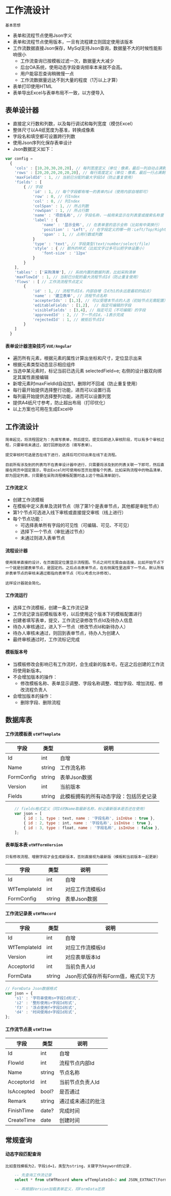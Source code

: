 # 工作流设计

    基本思想

- 表单和流程节点使用Json字义
- 表单和流程节点使用版本，一旦有流程建立则固定使用该版本
- 工作流数据直接Json保存，MySql支持Json查询，数据量不大的时候性能影响很小
    - 工作流查询已按模板过滤一次，数据量大大减少
    - 后台OA系统，使用动态字段查询频率本来就不会高。
    - 用户能容忍查询稍微慢一点
    - 工作流数据量远达不到大量的程度（1万以上才算）
- 表单打印使用HTML
- 表单导出Excel与表单布局不一致，以方便导入

## 表单设计器
- 直接定义行数和列数，以及每行调试和每列宽度（模仿Excel）
- 整体尺寸以A4纸宽度为基准，转换成像素
- 字段名和填空都可设置跨行列数
- 使用Json序列化保存表单设计
- Json数据定义如下：

```javascript
var config = 
  {
    'cols' : [10,20,30,20,20], // 每列宽度定义（单位：像素，最后一列自动占满剩余空间）
    'rows' : [20,20,20,20,20,20], // 每行高度定义（单位：像素，最后一行占满剩余空间） 
    'maxFieldId' : 1, // 当前已分配的最大字段Id（防止重复使用）
    'fields' : [ 
        { // 字段
            'id' : 1, // 每个字段都有唯一的表单内id（使用内部自增即可）
            'row' : 0, // 行Index
            'col' : 0, // 列Index 
            'colSpan' : 1, // 所占列数
            'rowSpan' : 1, // 所占行数
            'name' : '项目名称', // 字段名称，一般用来显示在列表里或搜索名称里
            'label' : {
                'name' : '显示全称', // 在表单里的显示全称（比如有中英换行）
                'position' : 'Left', // 在字段定义的哪一侧：Left/Top/Right/Bottom
                'span' : 1, // 占用行数或列数
            }
            'type' : 'text', // 字段类型(text/number/select/file)
            'style' : { // 额外的样式（比如文字过多可以把字体设置小）
                'font-size' : '12px'
            }
        }
    ],
    'tables' : ['采购清单'], // 系统内置的数据列表，比如采购清单
    'maxFlowId' : 1, // 当前已分配的最大流程节点Id（防止重复使用）
    'flows' : [ // 工作流流程节点定义
        {
            'id' : 1, // 流程节点Id，内部自增（Id为1的永远是最初的起点）
            'name' : '建立表单', // 流程节点名称
            'accepterIds' : [1,3], // 可以受理本节点的人选（初始节点无需配置）
            'editableFields' : [1,2],  // 指定可编辑的字段
            'visibleFields' : [3,4], // 指定可见（不可编辑）的字段
            'approvedId' : 2, // 下一节点Id，-1表示完成
            'rejectedId' : 1, // 被拒后节点Id
        }
    ]
  }
```

#### 表单设计器渲染技巧 `VUE/Angular`

- 遍历所有元素，根据元素的属性计算出坐标和尺寸，定位显示出来
- 根据元素类型动态显示相应组件
- 当选中某元素时，标记当前已选元素 selectedField=e; 右侧的设计器双向绑定其属性直接编辑
- 新增元素时maxFieldId自动加1，删除时不回减（防止重复使用）
- 每行最开始提供选择整行功能，进而可以设置行高
- 每列最开始提供选择整列功能，进而可以设置列宽
- 提供A4纸尺寸参考，防止超出布局（打印优化）
- 以上方案也可用在生成Excel中

## 工作流设计

    简单起见，将流程固定为：先填写表单，然后提交。提交后即进入审核阶段，可以有多个审核过程，只要审核未通过，就打回原始状态（填写表单）。
    
    提交审核时可选是否在线下进行，选择后可打印出来在线下走流程。

    目前所有涉及到的列表均不在表单设计器中进行，只需要将涉及到的列表关联一下即可，然后直接在网页中固定展示，导出Excel时可使用标签页处理每个列表。比如采购流程中的物品清单，即为固定列表，只需要在采购流程模板配置时选上这个物品清单就行。

#### 工作流定义

- 创建工作流模板
- 在模板中定义表单及流转节点（除了第1个是表单节点，其他都是审批节点）
- 第1个节点可选进入线下审核或直接提交审核（线上进行）
- 每个节点功能：
  - 可选择表单所有字段的可见性（可编辑、可见、不可见）
  - 选择下一个节点（审批通过节点）
  - 未通过则进入表单节点

#### 流程设计器

    使用简单直接的设计，在页面固定位置显示流程图。节点之间可无需自由连接，比如开始节点下一个就是创建表单节点，是固定的。之后点击表单节点，在右侧属性里选择下一节点。默认所有非表单节点的审核未通过都指向表单节点（可以考虑允许修改）。

    这样设计器就会简化。

#### 工作流运行

- 选择工作流模板，创建一条工作流记录
- 工作流记录当前模板版本号，以后使用这个版本下的模板配置进行
- 创建者填写表单，提交，工作流记录修改节点Id及待办人信息
- 待办人审核通过，进入下一节点（修改节点Id和新待办人）
- 待办人审核未通过，则回到表单节点，待办人为创建人
- 最终审核通过时，工作流标记完成

#### 模板版本号

- 当模板修改会影响已有工作流时，会生成新的版本号。在这之后创建的工作流将使用新版本。
- 不会增加版本的操作：
  - 修改模板名称、表单显示调整、字段名称调整、增加字段、增加流程、修改流程负责人
- 会增加版本的操作：
  - 删除字段、删除流程

## 数据库表

#### 工作流模板表 `utWfTemplate`

| 字段 | 类型 | 说明 |
| ---- | ---- | ---- |
| Id | int | 自增 |
| Name | string | 工作流名称 |
| FormConfig | string | 表单Json数据 |
| Version | int | 当前版本 |
| Fields | string | 此模板拥有的所有动态字段：包括历史记录 |

```javascript
    // fields格式定义（同Id的Name取最新名称，标记最新版本是否还在使用）
    var json = [
        { id : 1, type : text, name : '字段名称', isInUse : true },
        { id : 2, type : int, name : '字段名称', isInUse : true },
        { id : 3, type : float, name : '字段名称', isInUse : false },
    ];
```

#### 表单版本表 `utWfFormVersion`
    只有修改流程、增删字段才会生成新版本，否则直接视为最新版（模板和当前版本一起更新）
| 字段 | 类型 | 说明 |
| ---- | ---- | ---- |
| Id | int | 自增 |
| WfTemplateId | int | 对应工作流模板Id |
| FormConfig | string | 表单Json数据 |

#### 工作流记录表 `utWfRecord`

| 字段 | 类型 | 说明 |
| ---- | ---- | ---- |
| Id | int | 自增 |
| WfTemplateId | int | 对应工作流模板Id |
| Version | int | 对应表单版本Id |
| AcceptorId | int | 当前负责人Id |
| FormData | string | Json形式保存所有Form值，格式见下方 |

```javascript
// FormData Json数据格式
var json = {
    's1' : '字符串使用s+字段Id形式',
    'i2' : '整形使用i+字段Id形式',
    'f3' : '浮点使用f+字段Id形式',
    'd4' : '时间使用d+字段Id形式',
};
```

#### 工作流节点表 `utWfItem`

| 字段 | 类型 | 说明 |
| ---- | ---- | ---- |
| Id | int | 自增 |
| FlowId | int | 流程节点内部Id |
| Name | string | 节点名称 |
| AcceptorId | int | 当前节点负责人Id |
| IsAccepted | bool? | 是否通过 |
| Remark | string | 通过或未通过的批注 |
| FinishTime | date? | 完成时间 |
| CreateTime | date | 创建时间 |

## 常规查询

#### 动态字段匹配查询
    比如查找模板为2，字段id=1，类型为string，关键字为keyword的记录.
```sql
    -- 先查询工作流记录
    select * from utWfRecord where wfTemplateId=2 and JSON_EXTRACT(FormData, '$.s1') like '%keyword%'

    -- 再根据Version加载表单定义，将FormData还原
```